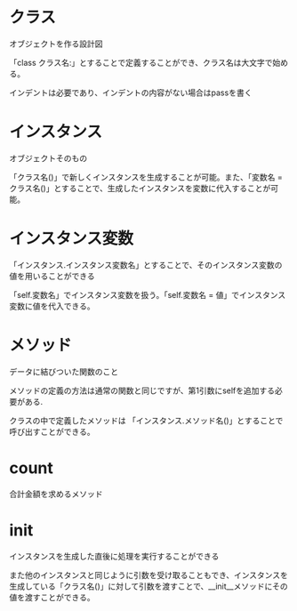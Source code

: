 # クラス
オブジェクトを作る設計図

「class クラス名:」とすることで定義することができ、クラス名は大文字で始める。

インデントは必要であり、インデントの内容がない場合はpassを書く

# インスタンス
オブジェクトそのもの

「クラス名()」で新しくインスタンスを生成することが可能。また、「変数名 = クラス名()」とすることで、生成したインスタンスを変数に代入することが可能。

# インスタンス変数
「インスタンス.インスタンス変数名」とすることで、そのインスタンス変数の値を用いることができる

「self.変数名」でインスタンス変数を扱う。「self.変数名 = 値」でインスタンス変数に値を代入できる。

# メソッド
データに結びついた関数のこと

メソッドの定義の方法は通常の関数と同じですが、第1引数にselfを追加する必要がある.

クラスの中で定義したメソッドは 「インスタンス.メソッド名()」とすることで呼び出すことができる。

# count
合計金額を求めるメソッド

# __init__
インスタンスを生成した直後に処理を実行することができる

また他のインスタンスと同じように引数を受け取ることもでき、インスタンスを生成している「クラス名()」に対して引数を渡すことで、__init__メソッドにその値を渡すことができる。
